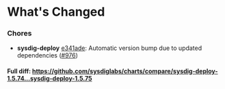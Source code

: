 # What's Changed

### Chores
- **sysdig-deploy** [e341ade](https://github.com/sysdiglabs/charts/commit/e341adef3af96e6c5d65200d47303fb91c2e0b2f): Automatic version bump due to updated dependencies ([#976](https://github.com/sysdiglabs/charts/issues/976))

#### Full diff: https://github.com/sysdiglabs/charts/compare/sysdig-deploy-1.5.74...sysdig-deploy-1.5.75
